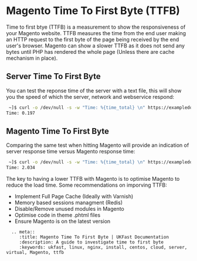 # Magento Time To First Byte (TTFB)

Time to first btye (TTFB) is a measurement to show the responsiveness of your Magento website. TTFB measures the time from the end user making an HTTP request to the first byte of the page being received by the end user's browser. Magento can show a slower TTFB as it does not send any bytes until PHP has rendered the whole page (Unless there are cache mechanism in place).

## Server Time To First Byte

You can test the reponse time of the server with a text file, this will show you the speed of which the server, network and webservice respond:

```bash
 ~]$ curl -o /dev/null -s -w "Time: %{time_total} \n" https://exampledomain.com/ttfbtest.txt
Time: 0.197
```

## Magento Time To First Byte

Comparing the same test when hitting Magento will provide an indication of server response time versus Magento response time:
```bash
 ~]$ curl -o /dev/null -s -w "Time: %{time_total} \n" https://exampledomain.com/index.php
Time: 2.034
```

The key to having a lower TTFB with Magento is to optimise Magento to reduce the load time. Some recommendations on imporving TTFB:

- Implement Full Page Cache (Ideally with Varnish)
- Memory based sessions managment (Redis)
- Disable/Remove unused modules in Magento
- Optimise code in theme .phtml files
- Ensure Magento is on the latest version

```eval_rst
  .. meta::
     :title: Magento Time To First Byte | UKFast Documentation
     :description: A guide to investigate time to first byte
     :keywords: ukfast, linux, nginx, install, centos, cloud, server, virtual, Magento, ttfb

